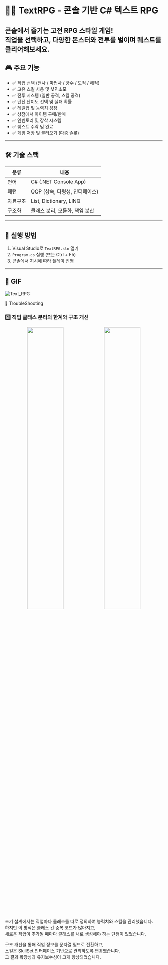 # 🧙‍♂️ TextRPG - 콘솔 기반 C# 텍스트 RPG

콘솔에서 즐기는 고전 RPG 스타일 게임!  
직업을 선택하고, 다양한 몬스터와 전투를 벌이며 퀘스트를 클리어해보세요.
---

## 🎮 주요 기능

- ✅ 직업 선택 (전사 / 마법사 / 궁수 / 도적 / 해적)
- ✅ 고유 스킬 사용 및 MP 소모
- ✅ 전투 시스템 (일반 공격, 스킬 공격)
- ✅ 던전 난이도 선택 및 실패 확률
- ✅ 레벨업 및 능력치 성장
- ✅ 상점에서 아이템 구매/판매
- ✅ 인벤토리 및 장착 시스템
- ✅ 퀘스트 수락 및 완료
- ✅ 게임 저장 및 불러오기 (다중 슬롯)
---

## 🛠 기술 스택

| 분류 | 내용 |
|------|------|
| 언어 | C# (.NET Console App) |
| 패턴 | OOP (상속, 다형성, 인터페이스) |
| 자료구조 | List, Dictionary, LINQ |
| 구조화 | 클래스 분리, 모듈화, 책임 분산 |
---

## 🚀 실행 방법

1. Visual Studio로 `TextRPG.sln` 열기
2. `Program.cs` 실행 (또는 Ctrl + F5)
3. 콘솔에서 지시에 따라 플레이 진행
---

## 🚀 GIF
![Text_RPG](https://github.com/user-attachments/assets/e6dddef7-eb3b-44ce-b8a2-c9f12f42ad8a)


🚀 TroubleShooting
### 1️⃣ 직업 클래스 분리의 한계와 구조 개선

<p align="center">
  <img src="https://github.com/user-attachments/assets/47808fec-57a5-4cbb-a315-e8c7c9c67962" width="48%">
  <img src="https://github.com/user-attachments/assets/6ee050ce-3498-4b37-a7f8-f5291f270163" width="48%">
</p>

초기 설계에서는 직업마다 클래스를 따로 정의하여 능력치와 스킬을 관리했습니다.  
하지만 이 방식은 클래스 간 중복 코드가 많아지고,  
새로운 직업이 추가될 때마다 클래스를 새로 생성해야 하는 단점이 있었습니다.

구조 개선을 통해 직업 정보를 문자열 필드로 전환하고,  
스킬은 SkillSet 인터페이스 기반으로 관리하도록 변경했습니다.  
그 결과 확장성과 유지보수성이 크게 향상되었습니다.
